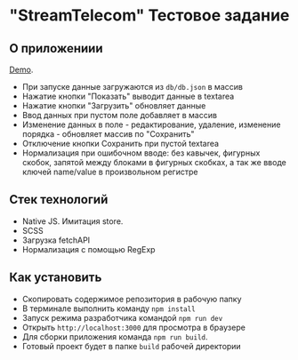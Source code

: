 # "StreamTelecom" Тестовое задание

## О приложениии

[Demo](https://stream-telecom-test.web.app/).

* При запуске данные загружаются из `db/db.json` в массив
* Нажатие кнопки "Показать" выводит данные в textarea
* Нажатие кнопки "Загрузить" обновляет данные
* Ввод данных при пустом поле добавляет в массив
* Изменение данных в поле - редактирование, удаление, изменение порядка - обновляет массив по "Сохранить"
* Отключение кнопки Сохранить при пустой textarea
* Нормализация при ошибочном вводе: без кавычек, фигурных скобок, запятой между блоками в фигурных скобках,
а так же вводе ключей name/value в произвольном регистре


## Стек технологий

* Native JS. Имитация store.
* SCSS
* Загрузка fetchAPI
* Нормализация с помощью RegExp


## Как установить

* Скопировать содержимое репозитория в рабочую папку
* В терминале выполнить команду `npm install`
* Запуск режима разработчика командой `npm run dev`
* Открыть `http://localhost:3000` для просмотра в браузере
* Для сборки приложения команда `npm run build`.
* Готовый проект будет в папке `build` рабочей директории